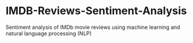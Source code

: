 # IMDB-Reviews-Sentiment-Analysis
Sentiment analysis of IMDb movie reviews using machine learning and natural language processing (NLP)
